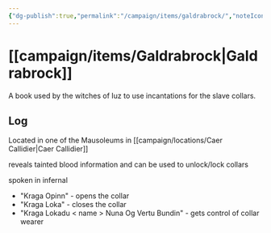 ```yaml
---
{"dg-publish":true,"permalink":"/campaign/items/galdrabrock/","noteIcon":"","created":"2025-10-26T09:57:19.445-07:00","updated":"2025-10-27T13:25:21.521-07:00"}
---
```


# [[campaign/items/Galdrabrock\|Galdrabrock]]
A book used by the witches of Iuz to use incantations for the slave collars. 
## Log
Located in one of the  Mausoleums in [[campaign/locations/Caer Callidier\|Caer Callidier]]

reveals tainted blood information and can be used to unlock/lock collars 

spoken in infernal
- "Kraga Opinn" - opens the collar
- "Kraga Loka" - closes the collar
- "Kraga Lokadu < name > Nuna Og Vertu Bundin" - gets control of collar wearer

